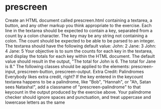 # prescreen
Create an HTML document called prescreen.html containing a textarea, a button, and any other markup you think
appropriate to the exercise.
Each line in the textarea should be expected to contain a key, separated from a count by a colon character. The key
may be any string not containing a colon. The count should be expected to be able to be parsed to an integer.
The textarea should have the following default value:
John: 2
Jane: 3
John: 4
Jane: 5
Your objective is to sum the counts for each key in the textarea, and display the totals for each key within the HTML
document. The default value should result in the output, "The total for John is 6. The total for Jane is 8."
The following classes should be applied to the elements: prescreen-input, prescreen-button, prescreen-output.
Extra Credit: Palindromes
Everybody likes extra credit, right?
If the key entered in the keycount textarea happens to be a palindrome, like "Bob", "Hannah", or "Ah, Satan sees
Natasha!", add a classname of "prescreen-palindrome" to that keycount in the output produced by the exercise
above.
Your palindrome checker should ignore spaces and punctuation, and treat uppercase and lowercase letters as the same
